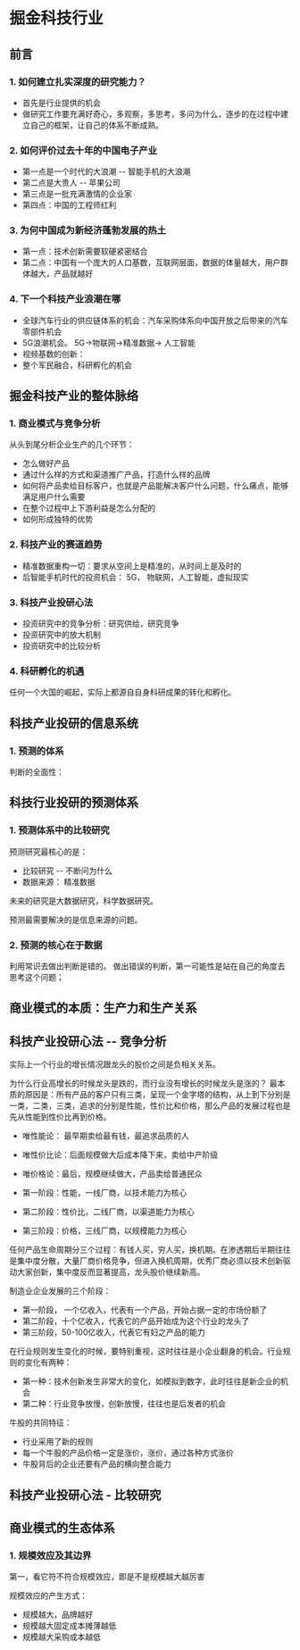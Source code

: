 # 掘金科技行业

## 前言

### 1. 如何建立扎实深度的研究能力？

- 首先是行业提供的机会
- 做研究工作要充满好奇心，多观察，多思考，多问为什么，逐步的在过程中建立自己的框架，让自己的体系不断成熟。

### 2. 如何评价过去十年的中国电子产业

- 第一点是一个时代的大浪潮 -- 智能手机的大浪潮
- 第二点是大贵人 -- 苹果公司
- 第三点是一批充满激情的企业家
- 第四点：中国的工程师红利

### 3. 为何中国成为新经济蓬勃发展的热土

- 第一点：技术创新需要软硬紧密结合
- 第二点：中国有一个庞大的人口基数，互联网层面，数据的体量越大，用户群体越大，产品就越好

### 4. 下一个科技产业浪潮在哪

- 全球汽车行业的供应链体系的机会：汽车采购体系向中国开放之后带来的汽车零部件机会
- 5G浪潮机会。 5G->物联网->精准数据-> 人工智能
- 视频基数的创新：
- 整个军民融合，科研孵化的机会

## 掘金科技产业的整体脉络

### 1. 商业模式与竞争分析

从头到尾分析企业生产的几个环节：

- 怎么做好产品
- 通过什么样的方式和渠道推广产品，打造什么样的品牌
- 如何将产品卖给目标客户，也就是产品能解决客户什么问题，什么痛点，能够满足用户什么需要
- 在整个过程中上下游利益是怎么分配的
- 如何形成独特的优势



### 2. 科技产业的赛道趋势

- 精准数据重构一切：要求从空间上是精准的，从时间上是及时的
- 后智能手机时代的投资机会： 5G， 物联网，人工智能，虚拟现实



### 3. 科技产业投研心法

- 投资研究中的竞争分析：研究供给，研究竞争
- 投资研究中的放大机制
- 投资研究中的比较分析



### 4. 科研孵化的机遇

任何一个大国的崛起，实际上都源自自身科研成果的转化和孵化。

## 科技产业投研的信息系统

### 1.  预测的体系

判断的全面性：





## 科技行业投研的预测体系

### 1. 预测体系中的比较研究

预测研究最核心的是：

- 比较研究 -- 不断问为什么
- 数据来源： 精准数据

未来的研究是大数据研究，科学数据研究。

预测最需要解决的是信息来源的问题。

### 2. 预测的核心在于数据

利用常识去做出判断是错的。 做出错误的判断，第一可能性是站在自己的角度去思考这个问题；

## 商业模式的本质：生产力和生产关系







## 科技产业投研心法 -- 竞争分析



实际上一个行业的增长情况跟龙头的股价之间是负相关关系。

为什么行业高增长的时候龙头是跌的，而行业没有增长的时候龙头是涨的？ 最本质的原因是：所有产品的客户只有三类，呈现一个金字塔的结构，从上到下分别是一类，二类，三类，追求的分别是性能，性价比和价格，那么产品的发展过程也是先从性能到性价比再到价格。

- 唯性能论： 最早期卖给最有钱，最追求品质的人
- 唯性价比论：后面规模做大后成本降下来，卖给中产阶级
- 唯价格论：最后，规模继续做大，产品卖给普通民众



- 第一阶段：性能，一线厂商，以技术能力为核心
- 第二阶段：性价比，二线厂商，以渠道能力为核心
- 第三阶段：价格，三线厂商，以规模能力为核心

任何产品生命周期分三个过程：有钱人买，穷人买，换机期。在渗透期后半期往往是集中度分散，大量厂商价格竞争，但进入换机周期，优秀厂商必须以技术创新驱动大家创新，集中度反而显著提高，龙头股价继续新高。

制造业企业发展的三个阶段：

- 第一阶段， 一个亿收入，代表有一个产品，开始占据一定的市场份额了
- 第二阶段，十个亿收入，代表它的产品开始成为这个行业的龙头了
- 第三阶段，50-100亿收入，代表它有妇之产品的能力

在行业规则发生变化的时候，要特别重视，这时往往是小企业翻身的机会。行业规则的变化有两种：

- 第一种：技术创新发生非常大的变化，如模拟到数字，此时往往是新企业的机会
- 第二种：行业竞争放慢，创新放慢，往往也是后发者的机会



牛股的共同特征：

- 行业采用了新的规则
- 每一个牛股的产品价格一定是涨价，涨价，通过各种方式涨价
- 牛股背后的企业还要有产品的横向整合能力



## 科技产业投研心法 - 比较研究





## 商业模式的生态体系

### 1. 规模效应及其边界

第一，看它符不符合规模效应，即是不是规模越大越厉害

规模效应的产生方式：

- 规模越大，品牌越好
- 规模越大固定成本摊薄越低
- 规模越大采购成本越低

